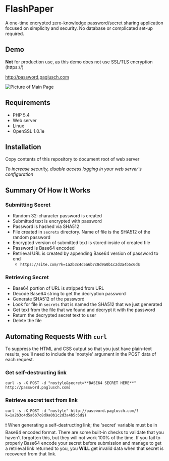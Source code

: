 # FlashPaper
A one-time encrypted zero-knowledge password/secret sharing application focused on simplicity and security. No database or complicated set-up required.

## Demo
**Not** for production use, as this demo does not use SSL/TLS encryption (https://)

http://password.paglusch.com

![Picture of Main Page](http://i.imgur.com/Tib5D02.png)

## Requirements
* PHP 5.4
* Web server
* Linux
* OpenSSL 1.0.1e

## Installation
Copy contents of this repository to document root of web server

*To increase security, disable access logging in your web server's configuration*

## Summary Of How It Works
### Submitting Secret
* Random 32-character password is created
* Submitted text is encrypted with password
* Password is hashed via SHA512
* File created in `secrets` directory. Name of file is the SHA512 of the random password
* Encrypted version of submitted text is stored inside of created file
* Password is Base64 encoded
* Retrieval URL is created by appending Base64 version of password to end
  * `https://site.com/?k=1a2b3c4d5a6b7c8d9a0b1c2d3a4b5c6d$`

### Retrieving Secret
* Base64 portion of URL is stripped from URL
* Decode Base64 string to get the decryption password
* Generate SHA512 of the password
* Look for file in `secrets` that is named the SHA512 that we just generated
* Get text from the file that we found and decrypt it with the password
* Return the decrypted secret text to user
* Delete the file

## Automating Requests With `curl`

To suppress the HTML and CSS output so that you just have plain-text results, you'll need to include the 'nostyle' argument in the POST data of each request.

### Get self-destructing link
`curl -s -X POST -d "nostyle&secret=**BASE64 SECRET HERE**" http://password.paglusch.com)`

### Retrieve secret text from link
`curl -s -X POST -d "nostyle" http://password.paglusch.com/?k=1a2b3c4d5a6b7c8d9a0b1c2d3a4b5c6d$)`

:exclamation: When generating a self-destructing link; the 'secret' variable must be in Base64 encoded format. There are some built-in checks to validate that you haven't forgotten this, but they will not work 100% of the time. If you fail to properly Base64 encode your secret before submission and manage to get a retrieval link returned to you, you **WILL** get invalid data when that secret is recovered from that link.
